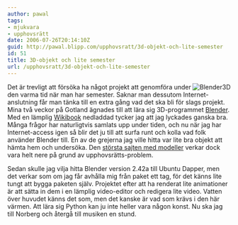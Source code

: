 ```yaml
---
author: pawal
tags:
- mjukvara
- upphovsrätt
date: 2006-07-26T20:14:10Z
guid: http://pawal.blipp.com/upphovsratt/3d-objekt-och-lite-semester
id: 51
title: 3D-objekt och lite semester
url: /upphovsratt/3d-objekt-och-lite-semester
---
```


<img align="right" class="alignright" title="Blender3D"
alt="Blender3D" src="https://blipp.com/misc/blender3d.jpg" />Det är
trevligt att försöka ha något projekt att genomföra under den varma
tid när man har semester. Saknar man dessutom Internet-anslutning får
man tänka till en extra gång vad det ska bli för slags projekt. Mina
två veckor på Gotland ägnades till att lära sig 3D-programmet <a
href="http://blender3d.org/">Blender</a>. Med en lämplig <a
href="http://en.wikibooks.org/wiki/Blender_3D:_Noob_to_Pro">Wikibook</a>
nedladdad tycker jag att jag lyckades ganska bra. Många frågor har
naturligtvis samlats upp under tiden, och nu när jag har
Internet-access igen så blir det ju till att surfa runt och kolla vad
folk använder Blender till. En av de grejerna jag ville hitta var lite
bra objekt att hämta hem och undersöka. Den <a
href="http://www.katorlegaz.com/index.php?a=download&c=Blender_3D_Model_Repository">största
sajten med modeller</a> verkar dock vara helt nere på grund av
upphovsrätts-problem.

Sedan skulle jag vilja hitta Blender version 2.42a till Ubuntu Dapper,
men det verkar som om jag får avhålla mig från paket ett tag, för det
känns lite tungt att bygga paketen själv. Projektet efter att ha
renderat lite animationer är att sätta in dem i en lämplig
video-editor och redigera lite video. Vatten över huvudet känns det
som, men det kanske är vad som krävs i den här värmen. Att lära sig
Python kan ju inte heller vara någon konst. Nu ska jag till Norberg
och återgå till musiken en stund.
